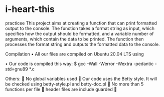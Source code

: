 # i-heart-this
practicee
This project aims at creating a function that can print formatted output to the console.
The function takes a format string as input, which specifies how the output should be formatted, and a variable number of arguments, which contain the data to be printed. The function then processes the format string and outputs the formatted data to the console.

Compilation
•	All our files are compiled on Ubuntu 20.04 LTS using 

•	Our code is compiled this way:
$ gcc -Wall -Werror -Wextra -pedantic -std=gnu89 *.c

Others:
	No global variables used
	Our code uses the Betty style. It will be checked using betty-style.pl and betty-doc.pl
	No more than 5 functions per file
	header files are include guarded
	


